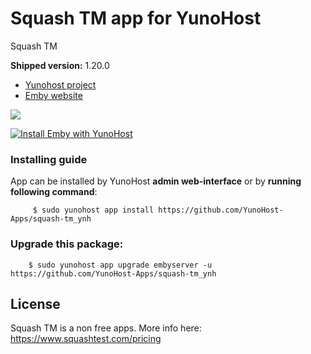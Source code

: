 # Squash TM app for YunoHost
Squash TM

**Shipped version:** 1.20.0

- [Yunohost project](https://yunohost.org)
- [Emby website](https://www.squashtest.com/)

![](https://sites.google.com/a/henix.fr/wiki-squash-tm/_/rsrc/1362760918250/config/customLogo.gif?revision=6)


[![Install Emby with YunoHost](https://install-app.yunohost.org/install-with-yunohost.png)](https://install-app.yunohost.org/?app=squash-tm)


### Installing guide

 App can be installed by YunoHost **admin web-interface** or by **running following command**:

         $ sudo yunohost app install https://github.com/YunoHost-Apps/squash-tm_ynh

 
### Upgrade this package:

        $ sudo yunohost app upgrade embyserver -u https://github.com/YunoHost-Apps/squash-tm_ynh


## License
Squash TM is a non free apps. More info here: https://www.squashtest.com/pricing
